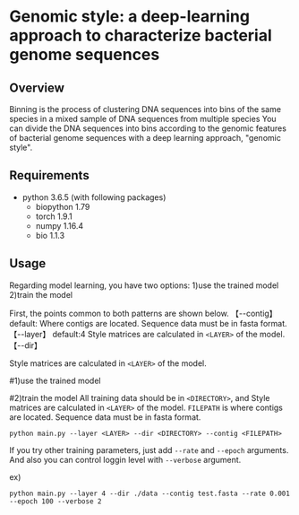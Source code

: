 # Genomic style: a deep-learning approach to characterize bacterial genome sequences
## Overview
Binning is the process of clustering DNA sequences into bins of the same species in a mixed sample of DNA sequences from multiple species
You can divide the DNA sequences into bins according to the genomic features of bacterial genome sequences with a deep learning approach, "genomic style".

## Requirements
* python 3.6.5 (with following packages)
  * biopython 1.79
  * torch 1.9.1
  * numpy 1.16.4
  * bio 1.1.3

## Usage

Regarding model learning, you have two options:
1)use the trained model
2)train the model

First, the points common to both patterns are shown below.
【--contig】 <CONTIG> default:
  Where contigs are located. Sequence data must be in fasta format.
【--layer】 <LAYER> default:4
  Style matrices are calculated in `<LAYER>` of the model.
【--dir】 <DIRECTORY> 

Style matrices are calculated in `<LAYER>` of the model.

#1)use the trained model


#2)train the model
All training data should be in `<DIRECTORY>`, and Style matrices are calculated in `<LAYER>` of the model. `FILEPATH` is where contigs are located. Sequence data must be in fasta format. 


```
python main.py --layer <LAYER> --dir <DIRECTORY> --contig <FILEPATH>
```

If you try other training parameters, just add `--rate` and `--epoch` arguments. And also you can control loggin level with `--verbose` argument.

ex)
```
python main.py --layer 4 --dir ./data --contig test.fasta --rate 0.001 --epoch 100 --verbose 2
```
